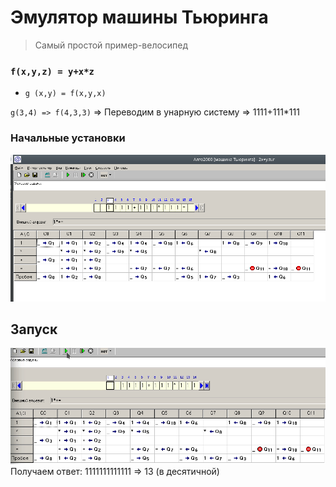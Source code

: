# Эмулятор машины Тьюринга
> Самый простой пример-велосипед

### `f(x,y,z) = y+x*z`
- `g (x,y) = f(x,y,x)`

`g(3,4) => f(4,3,3)` => Переводим в унарную систему => 1111+111*111

### Начальные установки
![Пример из программы Algo2000](docs/algo2000.png)

## Запуск
![Running](docs/running.gif)
Получаем ответ: 1111111111111 => 13 (в десятичной)
